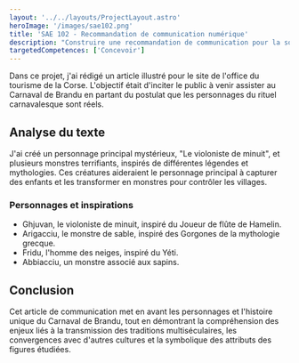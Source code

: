 ```yaml
---
layout: '../../layouts/ProjectLayout.astro'
heroImage: '/images/sae102.png'
title: 'SAE 102 - Recommandation de communication numérique'
description: "Construire une recommandation de communication pour la sortie ou le repositionnement d'un produit ou d’un service. Cette SAÉ est à lier avec la SAE106."
targetedCompetences: ['Concevoir']
---
```


Dans ce projet, j'ai rédigé un article illustré pour le site de l'office du tourisme de la Corse. L'objectif était d'inciter le public à venir assister au Carnaval de Brandu en partant du postulat que les personnages du rituel carnavalesque sont réels.

## Analyse du texte

J'ai créé un personnage principal mystérieux, "Le violoniste de minuit", et plusieurs monstres terrifiants, inspirés de différentes légendes et mythologies. Ces créatures aideraient le personnage principal à capturer des enfants et les transformer en monstres pour contrôler les villages.

### Personnages et inspirations

- Ghjuvan, le violoniste de minuit, inspiré du Joueur de flûte de Hamelin.
- Arigacciu, le monstre de sable, inspiré des Gorgones de la mythologie grecque.
- Fridu, l'homme des neiges, inspiré du Yéti.
- Abbiacciu, un monstre associé aux sapins.

## Conclusion

Cet article de communication met en avant les personnages et l'histoire unique du Carnaval de Brandu, tout en démontrant la compréhension des enjeux liés à la transmission des traditions multiséculaires, les convergences avec d'autres cultures et la symbolique des attributs des figures étudiées.

